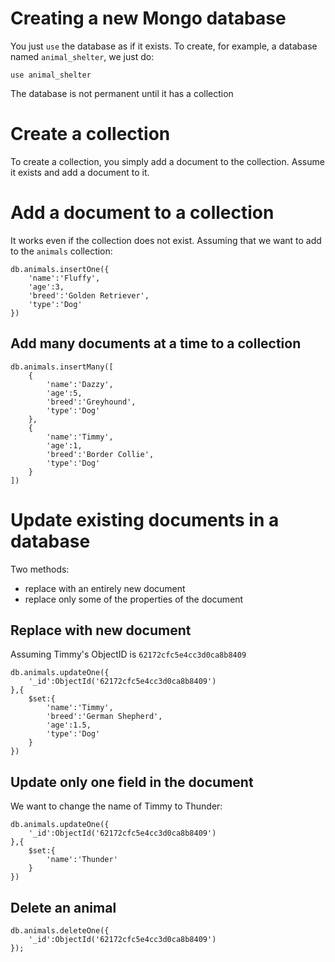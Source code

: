 # Creating a new Mongo database

You just `use` the database as if it exists. To create, for example, a database
named `animal_shelter`, we just do:

```
use animal_shelter
```

The database is not permanent until it has a collection

# Create a collection
To create a collection, you simply add a document to the collection. Assume it exists
and add a document to it.

# Add a document to a collection
It works even if the collection does not exist. Assuming that we want to add to
the `animals` collection:

```
db.animals.insertOne({
    'name':'Fluffy',
    'age':3,
    'breed':'Golden Retriever',
    'type':'Dog'
})
```
## Add many documents at a time to a collection
```
db.animals.insertMany([
    {
        'name':'Dazzy',
        'age':5,
        'breed':'Greyhound',
        'type':'Dog'
    },
    {
        'name':'Timmy',
        'age':1,
        'breed':'Border Collie',
        'type':'Dog'
    }
])
```

# Update existing documents in a database
Two methods:
* replace with an entirely new document
* replace only some of the properties of the document

## Replace with new document
Assuming Timmy's ObjectID is `62172cfc5e4cc3d0ca8b8409`

```
db.animals.updateOne({
    '_id':ObjectId('62172cfc5e4cc3d0ca8b8409')
},{
    $set:{
        'name':'Timmy',
        'breed':'German Shepherd',
        'age':1.5,
        'type':'Dog'
    }
})
```

## Update only one field in the document
We want to change the name of Timmy to Thunder:
```
db.animals.updateOne({
    '_id':ObjectId('62172cfc5e4cc3d0ca8b8409')
},{
    $set:{
        'name':'Thunder'
    }
})
```

## Delete an animal
```
db.animals.deleteOne({
    '_id':ObjectId('62172cfc5e4cc3d0ca8b8409')
});
